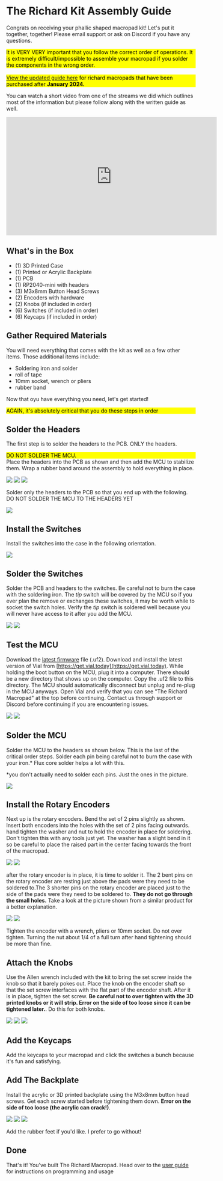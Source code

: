# The Richard Kit Assembly Guide

Congrats on receiving your phallic shaped macropad kit! Let's put it together, together! Please email support or ask on Discord if you have any questions. 

<div style="background-color: yellow; color: black;">It is VERY VERY important that you follow the correct order of operations. It is extremely difficult/impossible to assemble your macropad if you solder the components in the wrong order.</div>
<br>
<div style="background-color: yellow; color: black;"><a href="/Richard/the-richard-macropad-kit-assembly-guide.html">View the updated guide here</a> for richard macropads that have been purchased after <strong>January 2024.</strong></div>

You can watch a short video from one of the streams we did which outlines most of the information but please follow along with the written guide as well.

<iframe width="560" height="315" src="https://www.youtube.com/embed/wGTiLKsTsus" title="YouTube video player" frameborder="0" allow="accelerometer; autoplay; clipboard-write; encrypted-media; gyroscope; picture-in-picture" allowfullscreen></iframe>

## What's in the Box
* (1) 3D Printed Case
* (1) Printed or Acrylic Backplate
* (1) PCB
* (1) RP2040-mini with headers
* (3) M3x8mm Button Head Screws
* (2) Encoders with hardware
* (2) Knobs (if included in order)
* (6) Switches (if included in order)
* (6) Keycaps (if included in order)

## Gather Required Materials
You will need everything that comes with the kit as well as a few other items. Those additional items include:

* Soldering iron and solder
* roll of tape
* 10mm socket, wrench or pliers
* rubber band

Now that oyu have everything you need, let's get started!

<div style="background-color: yellow; color: black;">AGAIN, it's absolutely critical that you do these steps in order</div>

## Solder the Headers

The first step is to solder the headers to the PCB. ONLY the headers. <div style="background-color: yellow; color: black;">DO NOT SOLDER THE MCU.</div> Place the headers into the PCB as shown and then add the MCU to stabilize them. Wrap a rubber band around the assembly to hold everything in place.

![](/assets/Richard/PXL_20230710_013040690.jpg)
![](/assets/Richard/PXL_20230710_013057459.jpg)
![](/assets/Richard/PXL_20230710_013124243.jpg)

Solder only the headers to the PCB so that you end up with the following. DO NOT SOLDER THE MCU TO THE HEADERS YET

![](/assets/Richard/PXL_20230710_013300382.jpg)

## Install the Switches

Install the switches into the case in the following orientation. 

![](/assets/Richard/PXL_20230710_013506211.jpg)

## Solder the Switches

Solder the PCB and headers to the switches. Be careful not to burn the case with the soldering iron. The *tip* switch will be covered by the MCU so if you ever plan the remove or exchanges these switches, it may be worth while to socket the switch holes. Verify the *tip* switch is soldered well because you will never have access to it after you add the MCU.

![](/assets/Richard/PXL_20230710_013529626.jpg)
![](/assets/Richard/PXL_20230710_013633530.jpg)

## Test the MCU

Download the [latest firmware](https://www.mediafire.com/file/dn4e8o0ljl8vwjo/pikatea_the_richard_v2_vial.uf2/file) file (.uf2).  Download and install the latest version of Vial from [https://get.vial.today](https://get.vial.today). While holding the boot button on the MCU, plug it into a computer. There should be a new directory that shows up on the computer. Copy the .uf2 file to this directory. The MCU should automatically disconnect but unplug and re-plug in the MCU anyways. Open Vial and verify that you can see "The Richard Macropad" at the top before continuing. Contact us through support or Discord before continuing if you are encountering issues.

![](/assets/Richard/PXL_20230710_013710727.jpg)
![](/assets/Richard/PXL_20230710_013731638.jpg)

## Solder the MCU

Solder the MCU to the headers as shown below. This is the last of the critical order steps. Solder each pin being careful not to burn the case with your iron.* Flux core solder helps a lot with this.

*you don't actually need to solder each pins. Just the ones in the picture.

![](/assets/Richard/PXL_20230710_013924498.jpg)

## Install the Rotary Encoders

Next up is the rotary encoders. Bend the set of 2 pins slightly as shown. Insert both encoders into the holes with the set of 2 pins facing outwards. hand tighten the washer and nut to hold the encoder in place for soldering. Don't tighten this with any tools just yet. The washer has a slight bend in it so be careful to place the raised part in the center facing towards the front of the macropad.

![](/assets/Richard/PXL_20230710_014424380.jpg)
![](/assets/Richard/PXL_20230710_014401763.jpg)

after the rotary encoder is in place, it is time to solder it. The 2 bent pins on the rotary encoder are resting just above the pads were they need to be soldered to.The 3 shorter pins on the rotary encoder are placed just to the side of the pads were they need to be soldered to. **They do not go through the small holes.** Take a look at the picture shown from a similar product for a better explanation.

![](/assets/Richard/PXL_20230710_014630039.jpg)
![](/assets/GB3/gb3-assembly-18-encoder-solder.jpg)

Tighten the encoder with a wrench, pliers or 10mm socket. Do not over tighten. Turning the nut about 1/4 of a full turn after hand tightening should be more than fine.

## Attach the Knobs

Use the Allen wrench included with the kit to bring the set screw inside the knob so that it barely pokes out. Place the knob on the encoder shaft so that the set screw interfaces with the flat part of the encoder shaft. After it is in place, tighten the set screw. **Be careful not to over tighten with the 3D printed knobs or it will strip. Error on the side of too loose since it can be tightened later.**. Do this for both knobs.

![](/assets/GB3/gb3-assembly-20-knob.jpg)
![](/assets/GB3/gb3-assembly-21-knob.jpg)
![](/assets/Richard/PXL_20230710_014657325.jpg)

## Add the Keycaps
Add the keycaps to your macropad and click the switches a bunch because it's fun and satisfying.

## Add The Backplate
Install the acrylic or 3D printed backplate using the M3x8mm button head screws. Get each screw started before tightening them down. **Error on the side of too loose (the acrylic can crack!)**. 

![](/assets/Richard/PXL_20230710_014847102.jpg)
![](/assets/Richard/PXL_20230710_014946986.jpg)
![](/assets/Richard/PXL_20230710_015208893.jpg)

Add the rubber feet if you'd like. I prefer to go without!

## Done
That's it! You've built The Richard Macropad. Head over to the [user guide](/Richard/#programming-and-usage) for instructions on programming and usage

